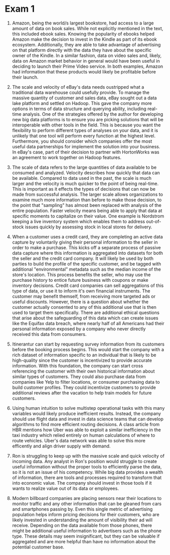 # Exam 1

1. 	Amazon, being the world/s largest bookstore, had access to a large amount of data on book sales. While not explicitly mentioned in the text, this included ebook sales. Knowing the popularity of ebooks helped Amazon make the decision to invest in the Kindle as part of its ebook ecosystem. Additionally, they are able to take advantage of advertising on that platform directly with the data they have about the specific owner of the Kindle. In a similar fashion, data on video sales and, likely, data on Amazon market behavior in general would have been useful in deciding to launch their Prime Video service. In both examples, Amazon had information that these products would likely be profitable before their launch.

2. 	The scale and velocity of eBay's data needs oustripped what a traditional data warehouse could usefully provide. To manage the massive quantity of customer and sales data, eBay sought out a data lake platform and settled on Hadoop. This gave the company more options in terms of data structure and querying ability, including real-time analysis. One of the strategies offered by the author for developing new big data platforms is to ensure you are picking solutions that will be interoperable with other tools in the field. This is because you want the flexibility to perform different types of analyses on your data, and it is unlikely that one tool will perform every function at the highest level. Furthermore, you should consider which companies offer the most useful data partnerships for implement the solution into your business. In eBay's case, part of their decision to partner with HortonWorks was an agreement to work together on Hadoop features. 

3. 	The scale of data refers to the large quantities of data available to be consumed and analyzed. Velocity describes how quickly that data can be available. Compared to data used in the past, the scale is much larger and the velocity is much quicker to the point of being real-time. This is important as it effects the types of decisions that can now be made from successful analysis. The larger scale allows organizations to examine much more information than before to make those decision, to the point that "sampling" has almost been replaced with analysis of the entire population. Faster velocity means being able to apply that data at specific moments to capitalize on their value. One example is Nordstrom  keeping a live inventory system which enables them to address out-of-stock issues quickly by assessing stock in local stores for delivery.

4. 	When a customer uses a credit card, they are completing an active data capture by voluntarily giving their personal information to the seller in order to make a purchase. This kicks off a separate process of passive data capture where this information is aggregated into datasets for both the seller and the credit card company. It will likely be used by both parties to build the profile of the specific customer, and be tagged with additional "environmental" metadata such as the median income of the store's location. This process benefits the seller, who may use the purchase history to entice future business with coupons or make inventory decisions. Credit card companies can sell aggregations of this type of data, or use it to inform it's own financial instruments. The customer may benefit themself, from receiving more targeted ads or useful discounts. However, there is a question about whether the customer actually consented to any of this additional use that is then used to target them specifically. There are additional ethical questions that arise about the safeguarding of this data which can create issues like the Equifax data breach, where nearly half of all Americans had their personal information exposed by a company who never directly received this data from consumers.

5. 	Itinerantur can start by requesting survey information from its customers before the booking process begins. This would start the company with a rich dataset of information specific to an individual that is likely to be high-quality since the customer is incentivized to provide accurate information. With this foundation, the company can start cross referencing the customer with their own historical information about similar types of customers. They could also purchase data from companies like Yelp to filter locations, or consumer purchasing data to build customer profiles. They could incentivize customers to provide additional reviews after the vacation to help train models for future customers.

6. 	Using human intuition to solve multistep operational tasks with this many variables would likely produce inefficient results. Instead, the company should use flight data and invest in data science teams that can develop algorithms to find more efficient routing decisions. A class article from HBR mentions how Uber was able to exploit a similar inefficiency in the taxi industry which relied entirely on human calculations of where to route vehicles. Uber's data network was able to solve this more efficently and align driver supply with demand.

7. 	Ron is struggling to keep up with the massive scale and quick velocity of incoming data. Any analyst in Ron's position would struggle to create useful information without the proper tools to efficiently parse the data, so it is not an issue of his competency﻿﻿﻿﻿﻿﻿﻿﻿﻿. While big data provides a wealth of information, there are tools and processes required to transform that into economic value.﻿﻿﻿﻿﻿﻿﻿﻿﻿﻿﻿﻿﻿﻿﻿﻿﻿﻿ ﻿﻿﻿﻿﻿﻿﻿﻿﻿﻿﻿﻿﻿﻿﻿﻿﻿﻿﻿﻿﻿﻿﻿﻿﻿The company should invest in those tools if it wants to realize value out of its data or employees.﻿﻿﻿﻿﻿﻿﻿﻿﻿﻿﻿﻿﻿﻿

8. 	Modern billboard companies are placing sensors near their locations to monitor traffic and any other information that can be gleaned from cars and smartphones passing by.  Even this single metric of advertising population helps inform pricing decisions for their customers, who are likely invested in understanding the amount of visibility their ad will receive. Depending on the data available from those phones, there might be additional useful information to advertisers such as the phone type. These details may seem insignificant, but they can be valuable if aggregated and are more helpful than have no information about the potential customer base. 
